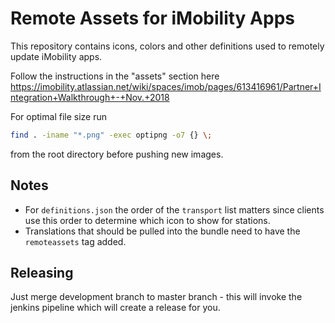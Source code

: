 # Remote Assets for iMobility Apps

This repository contains icons, colors and other definitions used to remotely
update iMobility apps.

Follow the instructions in the "assets" section here https://imobility.atlassian.net/wiki/spaces/imob/pages/613416961/Partner+Integration+Walkthrough+-+Nov.+2018

For optimal file size run

```bash
find . -iname "*.png" -exec optipng -o7 {} \;
```

from the root directory before pushing new images.

## Notes
- For `definitions.json` the order of the `transport` list matters since clients use this order to determine which icon to show for stations.
- Translations that should be pulled into the bundle need to have the `remoteassets` tag added.

## Releasing

Just merge development branch to master branch - this will invoke 
the jenkins pipeline which will create a release for you.

